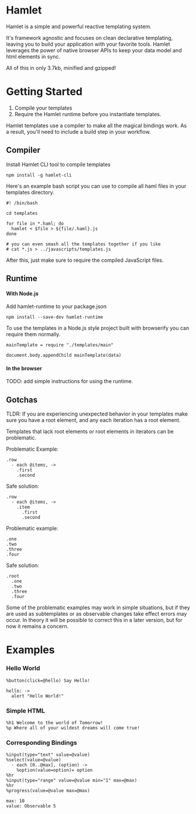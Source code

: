 Hamlet
======

Hamlet is a simple and powerful reactive templating system.

It's framework agnostic and focuses on clean declarative templating, leaving you to build your application with your favorite tools. Hamlet leverages the power of native browser APIs to keep your data model and html elements in sync.

All of this in only 3.7kb, minified and gzipped!

Getting Started
===============

1. Compile your templates
2. Require the Hamlet runtime before you instantiate templates.

Hamlet templates use a compiler to make all the magical bindings work. As a result, you'll need to include a build step in your workflow.

Compiler
--------

Install Hamlet CLI tool to compile templates

    npm install -g hamlet-cli

Here's an example bash script you can use to compile all haml files in your templates directory.

    #! /bin/bash

    cd templates

    for file in *.haml; do
      hamlet < $file > ${file/.haml}.js
    done
    
    # you can even smash all the templates together if you like
    # cat *.js > ../javascripts/templates.js

After this, just make sure to require the compiled JavaScript files.

Runtime
-------

#### With Node.js

Add hamlet-runtime to your package.json

    npm install --save-dev hamlet-runtime

To use the templates in a Node.js style project built with browserify you can require them normally.

    mainTemplate = require "./templates/main"

    document.body.appendChild mainTemplate(data)

#### In the browser

TODO: add simple instructions for using the runtime.

Gotchas
-------

TLDR: If you are experiencing unexpected behavior in your templates make sure you have a root element,
and any each iteration has a root element.

Templates that lack root elements or root elements in iterators can be problematic.

Problematic Example:

```haml
.row
  - each @items, ->
    .first
    .second
```

Safe solution:

```haml
.row
  - each @items, ->
    .item
      .first
      .second
```

Problematic example:

```haml
.one
.two
.three
.four
```

Safe solution:

```haml
.root
  .one
  .two
  .three
  .four
```

Some of the problematic examples may work in simple situations, but if they are used as subtemplates or as observable changes take effect errors may occur. In theory it will be possible to correct this in a later version, but for now it remains a concern.

Examples
========

### Hello World

```haml
%button(click=@hello) Say Hello!
```

```coffee-script
hello: ->
  alert "Hello World!"
```

### Simple HTML

```haml
%h1 Welcome to the world of Tomorrow!
%p Where all of your wildest dreams will come true!
```

### Corresponding Bindings

```haml
%input(type="text" value=@value)
%select(value=@value)
  - each [0..@max], (option) ->
    %option(value=option)= option
%hr
%input(type="range" value=@value min="1" max=@max)
%hr
%progress(value=@value max=@max)
```

```coffee-script
max: 10
value: Observable 5
```
